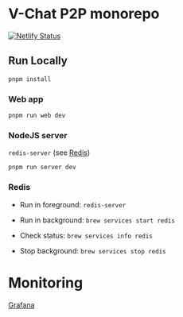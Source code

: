 # V-Chat P2P monorepo

[![Netlify Status](https://api.netlify.com/api/v1/badges/10d8abbf-5070-453e-91bf-717a0e1699ac/deploy-status)](https://app.netlify.com/sites/vchat-client/deploys)

## Run Locally

`pnpm install`

### Web app

`pnpm run web dev`

### NodeJS server

`redis-server` (see [Redis](#redis))

`pnpm run server dev`

### Redis

- Run in foreground: `redis-server`

- Run in background: `brew services start redis`
- Check status: `brew services info redis`
- Stop background: `brew services stop redis`

# Monitoring

[Grafana](https://pineanas.grafana.net)

